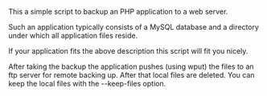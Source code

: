 This a simple script to backup an PHP application to a web server.

Such an application typically consists of a MySQL database and a directory under
which all application files reside.

If your application fits the above description this script will fit you nicely.

After taking the backup the application pushes (using wput) the files to an ftp
server for remote backing up. After that local files are deleted. You can keep
the local files with the --keep-files option.

